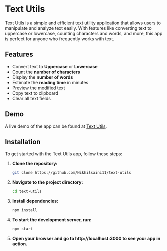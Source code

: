 # Text Utils

Text Utils is a simple and efficient text utility application that allows users to manipulate and analyze text easily. With features like converting text to uppercase or lowercase, counting characters and words, and more, this app is perfect for anyone who frequently works with text.


## Features

- Convert text to **Uppercase** or **Lowercase**
- Count the **number of characters**
- Display the **number of words**
- Estimate the **reading time** in minutes
- Preview the modified text
- Copy text to clipboard
- Clear all text fields

## Demo

A live demo of the app can be found at [Text Utils](https://nikhilsaini11.github.io/text-utils/).

## Installation

To get started with the Text Utils app, follow these steps:

1. **Clone the repository:**

   ```bash
   git clone https://github.com/Nikhilsaini11/text-utils


2. **Navigate to the project directory:**

   ```bash
   cd text-utils

3. **Install dependencies:**

    ```bash
    npm install

5. **To start the development server, run:**

    ```bash
    npm start

6.   **Open your browser and go to http://localhost:3000 to see your app in action.**
